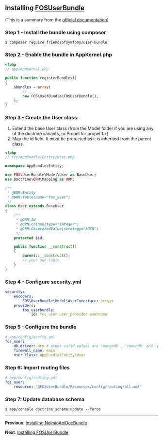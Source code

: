 

## Installing [FOSUserBundle](https://github.com/nelmio/NelmioApiDocBundle)
(This is a summary from the [official documentation](https://symfony.com/doc/master/bundles/FOSUserBundle/index.html))
### Step 1 - Install the bundle using composer

```
$ composer require friendsofsymfony/user-bundle

```

### Step 2 - Enable the bundle in AppKernel.php

```php
<?php
// app/AppKernel.php

public function registerBundles()
{
    $bundles = array(
        // ...
        new FOS\UserBundle\FOSUserBundle(),
    );
}
```

### Step 3 - Create the User class:

1. Extend the base User class (from the Model folder if you are using any of the doctrine variants, or Propel for propel 1.x)
2. Map the id field. It must be protected as it is inherited from the parent class.

```php
<?php
// src/AppBundle/Entity/User.php

namespace AppBundle\Entity;

use FOS\UserBundle\Model\User as BaseUser;
use Doctrine\ORM\Mapping as ORM;

/**
 * @ORM\Entity
 * @ORM\Table(name="fos_user")
 */
class User extends BaseUser
{
    /**
     * @ORM\Id
     * @ORM\Column(type="integer")
     * @ORM\GeneratedValue(strategy="AUTO")
     */
    protected $id;

    public function __construct()
    {
        parent::__construct();
        // your own logic
    }
}
```
### Step 4 - Configure security.yml
```yaml
security:
    encoders:
        FOS\UserBundle\Model\UserInterface: bcrypt
    providers:
        fos_userbundle:
            id: fos_user.user_provider.username
```

### Step 5 - Configure the bundle
```yaml
# app/config/config.yml
fos_user:
    db_driver: orm # other valid values are 'mongodb', 'couchdb' and 'propel'
    firewall_name: main
    user_class: AppBundle\Entity\User
```

### Step 6: Import routing files
```yaml
# app/config/routing.yml
fos_user:
    resource: "@FOSUserBundle/Resources/config/routing/all.xml"
```

### Step 7: Update database schema
```
$ app/console doctrine:schema:update --force
```

---

**Previous**: [Installing NelmioApiDocBundle](3_installing_nelmio_apidoc.md)

**Next**: [Installing FOSUserBundle](5_installing_fos_oauthserver.md)
